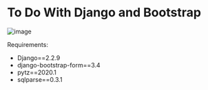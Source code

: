 <h1>To Do With Django and Bootstrap </h1>

![image](https://user-images.githubusercontent.com/62525983/92646084-42fef500-f2bc-11ea-82a1-a94cfaf205d2.png)

<p>Requirements:</p>
<ul>
  <li>Django==2.2.9</li>
  <li>django-bootstrap-form==3.4</li>
  <li>pytz==2020.1</li>
  <li>sqlparse==0.3.1</li>
</ul>
